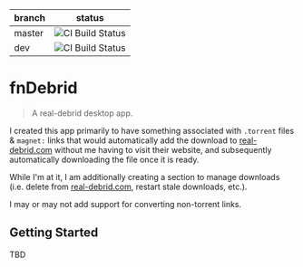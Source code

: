 
branch | status
------------ | -------------
master | ![CI Build Status](https://github.com/rhom6us/fndebrid/workflows/BuildCI/badge.svg?branch=master)
dev | ![CI Build Status](https://github.com/rhom6us/fndebrid/workflows/BuildCI/badge.svg?branch=dev)
# fnDebrid
> A real-debrid desktop app.

I created this app primarily to have something associated with `.torrent` files & `magnet:` links that would automatically add the download to [real-debrid.com](https://real-debrid.com/torrents) without me having to visit their website, and subsequently automatically downloading the file once it is ready.

While I'm at it, I am additionally creating a section to manage downloads (i.e. delete from [real-debrid.com](https://real-debrid.com/torrents), restart stale downloads, etc.).

I may or may not add support for converting non-torrent links.

## Getting Started
TBD
    
